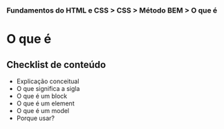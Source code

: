 ### Fundamentos do HTML e CSS > CSS > Método BEM > O que é

# O que é

## Checklist de conteúdo
- Explicação conceitual
- O que significa a sigla
- O que é um block
- O que é um element
- O que é um model
- Porque usar?

